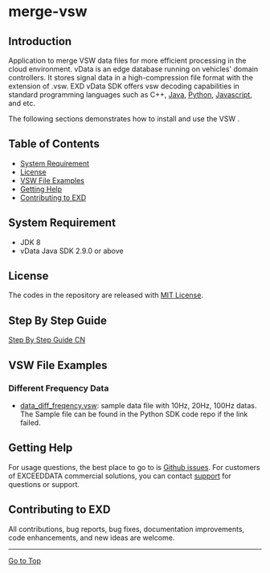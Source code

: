 # merge-vsw

## Introduction
Application to merge VSW data files for more efficient processing in the cloud environment.  vData is an edge database running on vehicles' domain controllers.  It stores signal data in a high-compression file format with the extension of .vsw.  EXD vData SDK offers vsw decoding capabilities in standard programming languages such as C++, [Java](https://github.com/exceeddata/sdk-vdata-java), [Python](https://github.com/exceeddata/sdk-vdata-python), [Javascript](https://github.com/exceeddata/sdk-vdata-javascript), and etc.

The following sections demonstrates how to install and use the VSW .

## Table of Contents
- [System Requirement](#system-requirement)
- [License](#license)
- [VSW File Examples](#vsw-file-examples)
- [Getting Help](#getting-help)
- [Contributing to EXD](#contributing-to-exd)

## System Requirement
- JDK 8
- vData Java SDK 2.9.0 or above

## License
The codes in the repository are released with [MIT License](LICENSE).



## Step By Step Guide
[Step By Step Guide CN](guide_cn.md)

## VSW File Examples
### Different Frequency Data
- [data_diff_freqency.vsw](https://github.com/exceeddata/sdk-vdata-python/blob/main/sample_files/vsw/data_diff_freqency.vsw): sample data file with 10Hz, 20Hz, 100Hz datas. The Sample file can be found in the Python SDK code repo if the link failed.


## Getting Help
For usage questions, the best place to go to is [Github issues](https://github.com/exceeddata/merge-vsw/issues). For customers of EXCEEDDATA commercial solutions, you can contact [support](mailto:support@smartsct.com) for questions or support.

## Contributing to EXD
All contributions, bug reports, bug fixes, documentation improvements, code enhancements, and new ideas are welcome.

<hr>

[Go to Top](#table-of-contents)